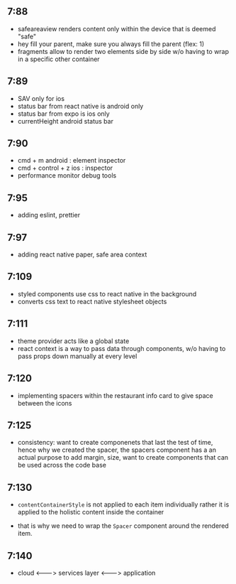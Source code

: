 ## 7:88

- safeareaview renders content only within the device that is deemed "safe"
- hey fill your parent, make sure you always fill the parent (flex: 1)
- fragments allow to render two elements side by side w/o having to wrap in a specific other container

## 7:89

- SAV only for ios
- status bar from react native is android only
- status bar from expo is ios only
- currentHeight android status bar

## 7:90

- cmd + m android : element inspector
- cmd + control + z ios : inspector
- performance monitor debug tools

## 7:95

- adding eslint, prettier

## 7:97

- adding react native paper, safe area context

## 7:109

- styled components use css to react native in the background
- converts css text to react native stylesheet objects

## 7:111

- theme provider acts like a global state
- react context is a way to pass data through components, w/o having to pass props down manually at every level

## 7:120

- implementing spacers within the restaurant info card to give space between the icons

## 7:125

- consistency: want to create componenets that last the test of time, hence why we created the spacer, the spacers component has a an actual purpose to add margin, size, want to create components that can be used across the code base

## 7:130

- `contentContainerStyle` is not applied to each item individually rather it is applied to the holistic content inside the container

- that is why we need to wrap the `Spacer` component around the rendered item.

## 7:140

- cloud <---> services layer <---> application
